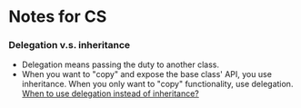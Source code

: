 # Notes for CS

### Delegation v.s. inheritance

 - Delegation means passing the duty to another class. 
 - When you want to "copy" and expose the base class' API, you use inheritance. When you only want to "copy" functionality, use delegation. [When to use delegation instead of inheritance?](https://stackoverflow.com/questions/832536/when-to-use-delegation-instead-of-inheritance)